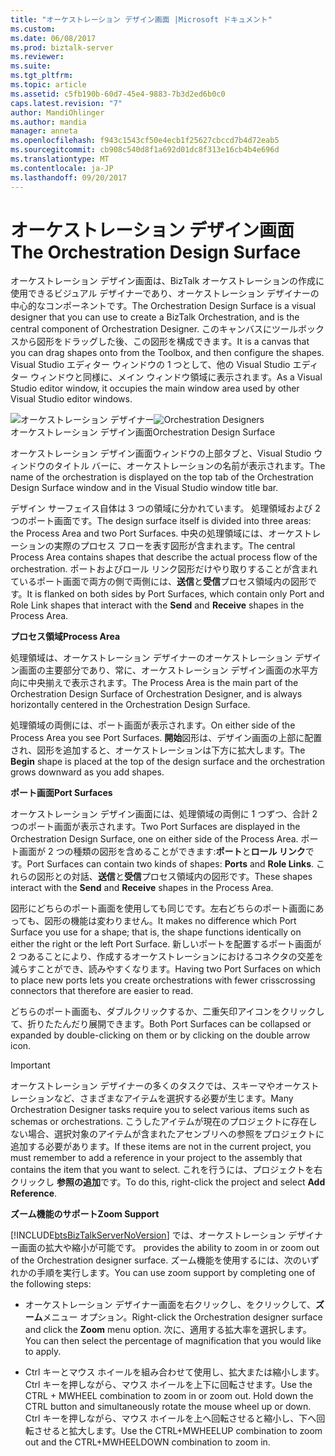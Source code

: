 ```yaml
---
title: "オーケストレーション デザイン画面 |Microsoft ドキュメント"
ms.custom: 
ms.date: 06/08/2017
ms.prod: biztalk-server
ms.reviewer: 
ms.suite: 
ms.tgt_pltfrm: 
ms.topic: article
ms.assetid: c5fb190b-60d7-45e4-9883-7b3d2ed6b0c0
caps.latest.revision: "7"
author: MandiOhlinger
ms.author: mandia
manager: anneta
ms.openlocfilehash: f943c1543cf50e4ecb1f25627cbccd7b4d72eab5
ms.sourcegitcommit: cb908c540d8f1a692d01dc8f313e16cb4b4e696d
ms.translationtype: MT
ms.contentlocale: ja-JP
ms.lasthandoff: 09/20/2017
---
```

# <a name="the-orchestration-design-surface"></a><span data-ttu-id="4c495-102">オーケストレーション デザイン画面</span><span class="sxs-lookup"><span data-stu-id="4c495-102">The Orchestration Design Surface</span></span>
<span data-ttu-id="4c495-103">オーケストレーション デザイン画面は、BizTalk オーケストレーションの作成に使用できるビジュアル デザイナーであり、オーケストレーション デザイナーの中心的なコンポーネントです。</span><span class="sxs-lookup"><span data-stu-id="4c495-103">The Orchestration Design Surface is a visual designer that you can use to create a BizTalk Orchestration, and is the central component of Orchestration Designer.</span></span> <span data-ttu-id="4c495-104">このキャンバスにツールボックスから図形をドラッグした後、この図形を構成できます。</span><span class="sxs-lookup"><span data-stu-id="4c495-104">It is a canvas that you can drag shapes onto from the Toolbox, and then configure the shapes.</span></span> <span data-ttu-id="4c495-105">Visual Studio エディター ウィンドウの 1 つとして、他の Visual Studio エディター ウィンドウと同様に、メイン ウィンドウ領域に表示されます。</span><span class="sxs-lookup"><span data-stu-id="4c495-105">As a Visual Studio editor window, it occupies the main window area used by other Visual Studio editor windows.</span></span>  
  
 <span data-ttu-id="4c495-106">![オーケストレーション デザイナー](../core/media/b96c16e5-58a2-4d8e-b66c-485864846cec.gif "b96c16e5-58a2-4d8e-b66c-485864846cec")</span><span class="sxs-lookup"><span data-stu-id="4c495-106">![Orchestration Designers](../core/media/b96c16e5-58a2-4d8e-b66c-485864846cec.gif "b96c16e5-58a2-4d8e-b66c-485864846cec")</span></span>  
<span data-ttu-id="4c495-107">オーケストレーション デザイン画面</span><span class="sxs-lookup"><span data-stu-id="4c495-107">Orchestration Design Surface</span></span>  
  
 <span data-ttu-id="4c495-108">オーケストレーション デザイン画面ウィンドウの上部タブと、Visual Studio ウィンドウのタイトル バーに、オーケストレーションの名前が表示されます。</span><span class="sxs-lookup"><span data-stu-id="4c495-108">The name of the orchestration is displayed on the top tab of the Orchestration Design Surface window and in the Visual Studio window title bar.</span></span>  
  
 <span data-ttu-id="4c495-109">デザイン サーフェイス自体は 3 つの領域に分かれています。 処理領域および 2 つのポート画面です。</span><span class="sxs-lookup"><span data-stu-id="4c495-109">The design surface itself is divided into three areas: the Process Area and two Port Surfaces.</span></span> <span data-ttu-id="4c495-110">中央の処理領域には、オーケストレーションの実際のプロセス フローを表す図形が含まれます。</span><span class="sxs-lookup"><span data-stu-id="4c495-110">The central Process Area contains shapes that describe the actual process flow of the orchestration.</span></span> <span data-ttu-id="4c495-111">ポートおよびロール リンク図形だけやり取りすることが含まれているポート画面で両方の側で両側には、**送信**と**受信**プロセス領域内の図形です。</span><span class="sxs-lookup"><span data-stu-id="4c495-111">It is flanked on both sides by Port Surfaces, which contain only Port and Role Link shapes that interact with the **Send** and **Receive** shapes in the Process Area.</span></span>  
  
 <span data-ttu-id="4c495-112">**プロセス領域**</span><span class="sxs-lookup"><span data-stu-id="4c495-112">**Process Area**</span></span>  
  
 <span data-ttu-id="4c495-113">処理領域は、オーケストレーション デザイナーのオーケストレーション デザイン画面の主要部分であり、常に、オーケストレーション デザイン画面の水平方向に中央揃えで表示されます。</span><span class="sxs-lookup"><span data-stu-id="4c495-113">The Process Area is the main part of the Orchestration Design Surface of Orchestration Designer, and is always horizontally centered in the Orchestration Design Surface.</span></span>  
  
 <span data-ttu-id="4c495-114">処理領域の両側には、ポート画面が表示されます。</span><span class="sxs-lookup"><span data-stu-id="4c495-114">On either side of the Process Area you see Port Surfaces.</span></span> <span data-ttu-id="4c495-115">**開始**図形は、デザイン画面の上部に配置され、図形を追加すると、オーケストレーションは下方に拡大します。</span><span class="sxs-lookup"><span data-stu-id="4c495-115">The **Begin** shape is placed at the top of the design surface and the orchestration grows downward as you add shapes.</span></span>  
  
 <span data-ttu-id="4c495-116">**ポート画面**</span><span class="sxs-lookup"><span data-stu-id="4c495-116">**Port Surfaces**</span></span>  
  
 <span data-ttu-id="4c495-117">オーケストレーション デザイン画面には、処理領域の両側に 1 つずつ、合計 2 つのポート画面が表示されます。</span><span class="sxs-lookup"><span data-stu-id="4c495-117">Two Port Surfaces are displayed in the Orchestration Design Surface, one on either side of the Process Area.</span></span> <span data-ttu-id="4c495-118">ポート画面が 2 つの種類の図形を含めることができます:**ポート**と**ロール リンク**です。</span><span class="sxs-lookup"><span data-stu-id="4c495-118">Port Surfaces can contain two kinds of shapes: **Ports** and **Role Links**.</span></span> <span data-ttu-id="4c495-119">これらの図形との対話、**送信**と**受信**プロセス領域内の図形です。</span><span class="sxs-lookup"><span data-stu-id="4c495-119">These shapes interact with the **Send** and **Receive** shapes in the Process Area.</span></span>  
  
 <span data-ttu-id="4c495-120">図形にどちらのポート画面を使用しても同じです。左右どちらのポート画面にあっても、図形の機能は変わりません。</span><span class="sxs-lookup"><span data-stu-id="4c495-120">It makes no difference which Port Surface you use for a shape; that is, the shape functions identically on either the right or the left Port Surface.</span></span> <span data-ttu-id="4c495-121">新しいポートを配置するポート画面が 2 つあることにより、作成するオーケストレーションにおけるコネクタの交差を減らすことができ、読みやすくなります。</span><span class="sxs-lookup"><span data-stu-id="4c495-121">Having two Port Surfaces on which to place new ports lets you create orchestrations with fewer crisscrossing connectors that therefore are easier to read.</span></span>  
  
 <span data-ttu-id="4c495-122">どちらのポート画面も、ダブルクリックするか、二重矢印アイコンをクリックして、折りたたんだり展開できます。</span><span class="sxs-lookup"><span data-stu-id="4c495-122">Both Port Surfaces can be collapsed or expanded by double-clicking on them or by clicking on the double arrow icon.</span></span>  
  
> [!IMPORTANT]
>  <span data-ttu-id="4c495-123">オーケストレーション デザイナーの多くのタスクでは、スキーマやオーケストレーションなど、さまざまなアイテムを選択する必要が生じます。</span><span class="sxs-lookup"><span data-stu-id="4c495-123">Many Orchestration Designer tasks require you to select various items such as schemas or orchestrations.</span></span> <span data-ttu-id="4c495-124">こうしたアイテムが現在のプロジェクトに存在しない場合、選択対象のアイテムが含まれたアセンブリへの参照をプロジェクトに追加する必要があります。</span><span class="sxs-lookup"><span data-stu-id="4c495-124">If these items are not in the current project, you must remember to add a reference in your project to the assembly that contains the item that you want to select.</span></span> <span data-ttu-id="4c495-125">これを行うには、プロジェクトを右クリックし **参照の追加**です。</span><span class="sxs-lookup"><span data-stu-id="4c495-125">To do this, right-click the project and select **Add Reference**.</span></span>  
  
 <span data-ttu-id="4c495-126">**ズーム機能のサポート**</span><span class="sxs-lookup"><span data-stu-id="4c495-126">**Zoom Support**</span></span>  
  
 [!INCLUDE[btsBizTalkServerNoVersion](../includes/btsbiztalkservernoversion-md.md)]<span data-ttu-id="4c495-127"> では、オーケストレーション デザイナー画面の拡大や縮小が可能です。</span><span class="sxs-lookup"><span data-stu-id="4c495-127"> provides the ability to zoom in or zoom out of the Orchestration designer surface.</span></span> <span data-ttu-id="4c495-128">ズーム機能を使用するには、次のいずれかの手順を実行します。</span><span class="sxs-lookup"><span data-stu-id="4c495-128">You can use zoom support by completing one of the following steps:</span></span>  
  
-   <span data-ttu-id="4c495-129">オーケストレーション デザイナー画面を右クリックし、をクリックして、**ズーム**メニュー オプション。</span><span class="sxs-lookup"><span data-stu-id="4c495-129">Right-click the Orchestration designer surface and click the **Zoom** menu option.</span></span> <span data-ttu-id="4c495-130">次に、適用する拡大率を選択します。</span><span class="sxs-lookup"><span data-stu-id="4c495-130">You can then select the percentage of magnification that you would like to apply.</span></span>  
  
-   <span data-ttu-id="4c495-131">Ctrl キーとマウス ホイールを組み合わせて使用し、拡大または縮小します。Ctrl キーを押しながら、マウス ホイールを上下に回転させます。</span><span class="sxs-lookup"><span data-stu-id="4c495-131">Use the CTRL + MWHEEL combination to zoom in or zoom out. Hold down the CTRL button and simultaneously rotate the mouse wheel up or down.</span></span> <span data-ttu-id="4c495-132">Ctrl キーを押しながら、マウス ホイールを上へ回転させると縮小し、下へ回転させると拡大します。</span><span class="sxs-lookup"><span data-stu-id="4c495-132">Use the CTRL+MWHEELUP combination to zoom out and the CTRL+MWHEELDOWN combination to zoom in.</span></span>
